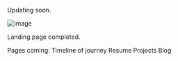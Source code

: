 Updating soon.

![image](https://github.com/user-attachments/assets/29d6d951-b6f7-409f-8752-470ad3ebcce1)


Landing page completed.

Pages coming:
Timeline of journey
Resume
Projects
Blog
